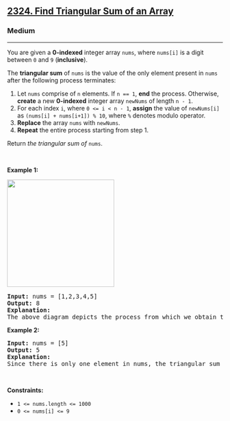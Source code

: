 <h2><a href="https://leetcode.com/problems/find-triangular-sum-of-an-array/">2324. Find Triangular Sum of an Array</a></h2><h3>Medium</h3><hr><p>You are given a <strong>0-indexed</strong> integer array <code>nums</code>, where <code>nums[i]</code> is a digit between <code>0</code> and <code>9</code> (<strong>inclusive</strong>).</p>

<p>The <strong>triangular sum</strong> of <code>nums</code> is the value of the only element present in <code>nums</code> after the following process terminates:</p>

<ol>
	<li>Let <code>nums</code> comprise of <code>n</code> elements. If <code>n == 1</code>, <strong>end</strong> the process. Otherwise, <strong>create</strong> a new <strong>0-indexed</strong> integer array <code>newNums</code> of length <code>n - 1</code>.</li>
	<li>For each index <code>i</code>, where <code>0 &lt;= i &lt;&nbsp;n - 1</code>, <strong>assign</strong> the value of <code>newNums[i]</code> as <code>(nums[i] + nums[i+1]) % 10</code>, where <code>%</code> denotes modulo operator.</li>
	<li><strong>Replace</strong> the array <code>nums</code> with <code>newNums</code>.</li>
	<li><strong>Repeat</strong> the entire process starting from step 1.</li>
</ol>

<p>Return <em>the triangular sum of</em> <code>nums</code>.</p>

<p>&nbsp;</p>
<p><strong class="example">Example 1:</strong></p>
<img alt="" src="https://assets.leetcode.com/uploads/2022/02/22/ex1drawio.png" style="width: 250px; height: 250px;" />
<pre>
<strong>Input:</strong> nums = [1,2,3,4,5]
<strong>Output:</strong> 8
<strong>Explanation:</strong>
The above diagram depicts the process from which we obtain the triangular sum of the array.</pre>

<p><strong class="example">Example 2:</strong></p>

<pre>
<strong>Input:</strong> nums = [5]
<strong>Output:</strong> 5
<strong>Explanation:</strong>
Since there is only one element in nums, the triangular sum is the value of that element itself.</pre>

<p>&nbsp;</p>
<p><strong>Constraints:</strong></p>

<ul>
	<li><code>1 &lt;= nums.length &lt;= 1000</code></li>
	<li><code>0 &lt;= nums[i] &lt;= 9</code></li>
</ul>
